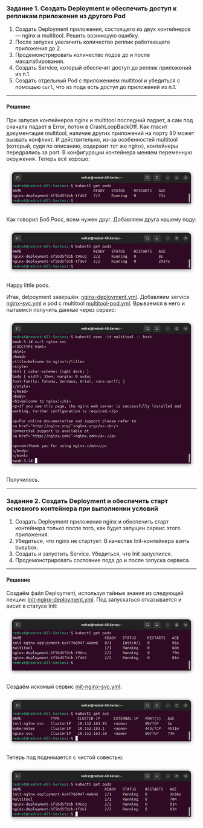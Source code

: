 
### Задание 1. Создать Deployment и обеспечить доступ к репликам приложения из другого Pod

1. Создать Deployment приложения, состоящего из двух контейнеров — nginx и multitool. Решить возникшую ошибку.
2. После запуска увеличить количество реплик работающего приложения до 2.
3. Продемонстрировать количество подов до и после масштабирования.
4. Создать Service, который обеспечит доступ до реплик приложений из п.1.
5. Создать отдельный Pod с приложением multitool и убедиться с помощью `curl`, что из пода есть доступ до приложений из п.1.

---

#### Решение

При запуске контейнеров nginx и multitool последний падает, а сам под сначала падает в Error, потом в CrashLoopBackOff. Как гласит документация multitool, наличие других приложений на порту 80 может вызвать конфликт. И действительно, из-за особенностей multitool (который, судя по описанию, содержит тот же nginx), контейнеры передрались за port. В конфигурации контейнера меняем переменную окружения. Теперь всё хорошо:

![alt text](img/1.0.png)

Как говорил Боб Росс, всем нужен друг. Добавляем друга нашему поду:

![alt text](img/1.1.png)

Happy little pods.

Итак, delpoyment завершён: [nginx-deployment.yml](k8s/nginx-deployment.yml). Добавляем service [nginx-svc.yml](k8s/nginx-svc.yml) и pod с multitool [multitool-pod.yml](k8s/multitool-pod.yml). Врываемся в него и пытаемся получить данные через сервис:

![alt text](img/1.2.png)

Получилось.

---

### Задание 2. Создать Deployment и обеспечить старт основного контейнера при выполнении условий

1. Создать Deployment приложения nginx и обеспечить старт контейнера только после того, как будет запущен сервис этого приложения.
2. Убедиться, что nginx не стартует. В качестве Init-контейнера взять busybox.
3. Создать и запустить Service. Убедиться, что Init запустился.
4. Продемонстрировать состояние пода до и после запуска сервиса.

---

#### Решение

Создаём файл Deployment, используя тайные знания из следующей лекции: [init-nginx-deployment.yml](k8s/init-nginx-deployment.yml). Под запускаться отказывается и висит в статусе Init:

![alt text](img/2.1.png)

Создаём искомый сервис [init-nginx-svc.yml](k8s/init-nginx-svc.yml):

![alt text](img/2.2.png)

Теперь под поднимается с чистой совестью:

![alt text](img/2.3.png)

